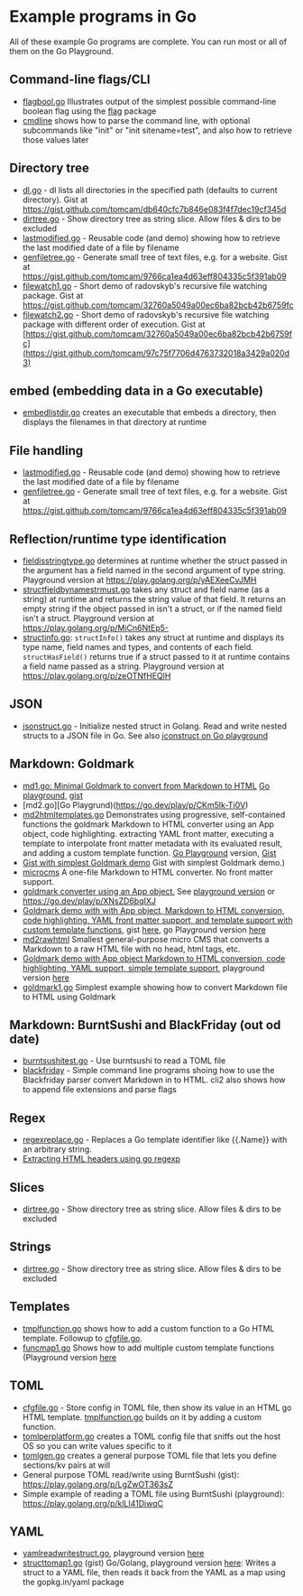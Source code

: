 # Example programs in Go

All of these example Go programs are complete. You can run most or all of them on the Go Playground.

## Command-line flags/CLI
* [flagbool.go](flagbool.go) Illustrates output of the simplest possible command-line boolean flag using the [flag](https://pkg.go.dev/flag) package
* [cmdline](cmdline.go) shows how to parse the command line, with optional subcommands like "init" or "init sitename=test", and also how to retrieve those values later

## Directory tree
* [dl.go](dl.go) - dl lists all directories in the specified path (defaults to current directory). Gist at https://gist.github.com/tomcam/db640cfc7b846e083f4f7dec19cf345d
* [dirtree.go](dirtree.go) - Show directory tree as string slice. Allow files & dirs to be excluded
* [lastmodified.go](lastmodified.go) - Reusable code (and demo) showing how to retrieve the last modified date of a file by filename
* [genfiletree.go](genfiletree.go) - Generate small tree of text files, e.g. for a website. Gist at https://gist.github.com/tomcam/9766ca1ea4d63eff804335c5f391ab09
* [filewatch1.go](filewatch1.go) - Short demo of radovskyb's recursive file watching package. Gist at https://gist.github.com/tomcam/32760a5049a00ec6ba82bcb42b6759fc
* [filewatch2.go](filewatch2.go) - Short demo of radovskyb's recursive file watching package with different
order of execution. Gist at [https://gist.github.com/tomcam/32760a5049a00ec6ba82bcb42b6759fc](https://gist.github.com/tomcam/97c75f7706d4763732018a3429a020d3)

## embed (embedding data in a Go executable)
* [embedlistdir.go](embedlistdir.go) creates an executable that embeds a directory, then displays the filenames in that directory at runtime

## File handling
* [lastmodified.go](lastmodified.go) - Reusable code (and demo) showing how to retrieve the last modified date of a file by filename
* [genfiletree.go](genfiletree.co) - Generate small tree of text files, e.g. for a website. Gist at https://gist.github.com/tomcam/9766ca1ea4d63eff804335c5f391ab09
 
## Reflection/runtime type identification
* [fieldisstringtype.go](fieldisstringtype.go) determines at runtime whether the struct passed in the argument has a field named in the second argument of type string. Playground version at https://play.golang.org/p/yAEXeeCvJMH
* [structfieldbynamestrmust.go](structfieldbynamestrmust.go) takes any struct and field name (as a string) at runtime and
returns the string value of that field. It returns an empty string if the 
object passed in isn't a struct, or if the named field isn't a struct. Playground version at https://play.golang.org/p/MiCn6NtEp5-
* [structinfo.go](structinfo.go): `structInfo()` takes any struct at runtime and displays its type name, field names and types, 
and contents of each field. `structHasField()` returns true if a struct passed to it at runtime contains a field name passed as a string. Playground version at https://play.golang.org/p/zeOTNfHEQlH

## JSON
* [jsonstruct.go](jsonstruct.go) - Initialize nested struct in Golang. Read and write nested structs to a JSON file in Go. See also [jconstruct on Go playground](https://play.golang.org/p/S7HbAOk0ZDb)


## Markdown: Goldmark
* [md1.go: Minimal Goldmark to convert from Markdown to HTML](md1.go) [Go playground](https://go.dev/play/p/5BhsP-osFKs), [gist](https://go.dev/play/p/5BhsP-osFKs)
* [md2.go][Go Playgrund)(https://go.dev/play/p/CKm5Ik-Ti0V)
* [md2htmltemplates.go](md2htmltemplates.go) Demonstrates using progressive, self-contained functions the goldmark Markdown to HTML converter using an App object, code highlighting. extracting YAML front matter, executing a template to interpolate front matter metadata with its evaluated result, and adding a custom template function. [Go Playground](https://go.dev/play/p/PQ6AxAb09kx) version, [Gist](https://gist.github.com/tomcam/9bc1d8637eb2e8ee59b0f7d2674efb7c)
* [Gist with simplest Goldmark demo](https://gist.github.com/tomcam/942342f301c78a20457c0b2e752bbb2b) Gist with simplest Goldmark demo.)
* [microcms](microcmsnoyaml.go) A one-file Markdown to HTML converter. No front matter support.
* [goldmark converter using an App object.](https://gist.github.com/tomcam/063430a32e40979736cf78bf172c42d9)  See [playground version](https://go.dev/play/p/5UpB0Z5L_EZ) or https://go.dev/play/p/XNsZD6bqIXJ
* [Goldmark demo with with App object, Markdown to HTML conversion, code highlighting, YAML front matter support, and template support with custom template functions](mdcodeyamltemplate.go), gist [here](https://gist.github.com/tomcam/70dd62c9fa36032506fc406db9b89062), go Playground version [here](https://go.dev/play/p/4c5PPHFG85C)
* [md2rawhtml](md2rawhtml.go) Smallest general-purpose micro CMS that converts a Markdown to a raw HTML file with no head, html tags, etc.
* [Goldmark demo with App object Markdown to HTML conversion, code highlighting, YAML support, simple template support](https://gist.github.com/tomcam/a1c8fbe27a335164add3bc2b1d92b204), playground version [here](https://go.dev/play/p/Xu1ELDgl4ec)
* [goldmark1.go](goldmark1.go) Simplest example showing how to convert Markdown file to HTML using Goldmark

## Markdown: BurntSushi and BlackFriday (out od date)
* [burntsushitest.go](burntsushitest.go) - Use burntsushi to read a TOML file
* [blackfriday](blackfriday/) - Simple command line programs shoing how to use the Blackfriday parser convert Markdown in to HTML. cli2 also shows how to append file extensions and parse flags

## Regex
* [regexreplace.go](regexreplace.go) - Replaces a Go template identifier like {{.Name}} with an arbitrary string.
* [Extracting HTML headers using go regexp](https://gist.github.com/tomcam/996e9e565fc8db4ca41484a369338993)

## Slices
* [dirtree.go](dirtree.go) - Show directory tree as string slice. Allow files & dirs to be excluded

## Strings
* [dirtree.go](dirtree.go) - Show directory tree as string slice. Allow files & dirs to be excluded

## Templates
* [tmplfunction.go](tmplfunction.go) shows how to add a custom function to a Go HTML template. Followup to [cfgfile.go](cfgfile.go).
* [funcmap1.go](funcmap1.go) Shows how to add multiple custom template functions (Playground version [here](https://go.dev/play/p/BqkWiQ2v7Tj)


## TOML
* [cfgfile.go](cfgfile.go) - Store config in TOML file, then show its value in an HTML go HTML template. [tmplfunction.go](tmplfunction.go) builds on it by adding a custom function.
* [tomlperplatform.go](tomlperplatform.go) creates a TOML config file that sniffs out the host OS so you can write values specific to it
* [tomlgen.go](tomlgen.go) creates a general purpose TOML file that lets you define sections/kv pairs at will
* General purpose TOML read/write using BurntSushi (gist): https://play.golang.org/p/LgZwOT363sZ
* Simple example of reading a TOML file using BurntSushi (playground): https://play.golang.org/p/klLI41DiwqC

## YAML
* [yamlreadwritestruct.go](yamlreadwritestruct.go), playground version [here](https://play.golang.org/p/KglpI_JmqSE)
* [structtomap1.go](https://gist.github.com/tomcam/3a0002119d60435505bff426b9345ae7) (gist) Go/Golang, playground version [here](https://play.golang.org/p/t8XaP2eMPPE): Writes a struct to a YAML file, then reads it back from the YAML as a map using the gopkg.in/yaml package
